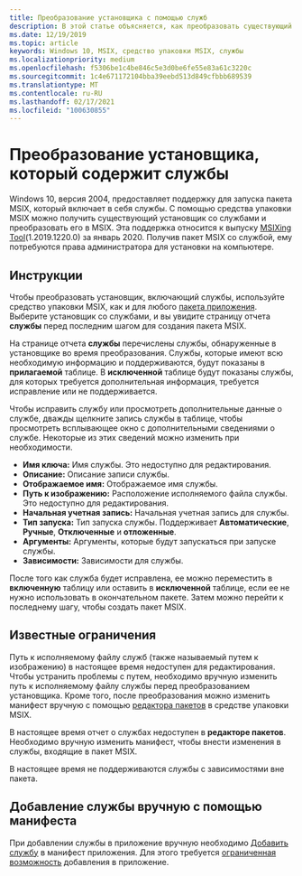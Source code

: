 ```yaml
---
title: Преобразование установщика с помощью служб
description: В этой статье объясняется, как преобразовать существующий установщик со службами в MSIX с помощью средства упаковки MSIX.
ms.date: 12/19/2019
ms.topic: article
keywords: Windows 10, MSIX, средство упаковки MSIX, службы
ms.localizationpriority: medium
ms.openlocfilehash: f5306be1c4be846c5e3d0be6fe55e83a61c3220c
ms.sourcegitcommit: 1c4e671172104bba39eebd513d849cfbbb689539
ms.translationtype: MT
ms.contentlocale: ru-RU
ms.lasthandoff: 02/17/2021
ms.locfileid: "100630855"
---
```

# <a name="convert-an-installer-that-includes-services"></a>Преобразование установщика, который содержит службы

Windows 10, версия 2004, предоставляет поддержку для запуска пакета MSIX, который включает в себя службы. С помощью средства упаковки MSIX можно получить существующий установщик со службами и преобразовать его в MSIX. Эта поддержка относится к выпуску [MSIXing Tool](tool-overview.md)(1.2019.1220.0) за январь 2020. Получив пакет MSIX со службой, ему потребуются права администратора для установки на компьютере.

## <a name="instructions"></a>Инструкции

Чтобы преобразовать установщик, включающий службы, используйте средство упаковки MSIX, как и для любого [пакета приложения](create-app-package.md). Выберите установщик со службами, и вы увидите страницу отчета **службы** перед последним шагом для создания пакета MSIX.

На странице отчета **службы** перечислены службы, обнаруженные в установщике во время преобразования. Службы, которые имеют всю необходимую информацию и поддерживаются, будут показаны в **прилагаемой** таблице. В **исключенной** таблице будут показаны службы, для которых требуется дополнительная информация, требуется исправление или не поддерживается.

Чтобы исправить службу или просмотреть дополнительные данные о службе, дважды щелкните запись службы в таблице, чтобы просмотреть всплывающее окно с дополнительными сведениями о службе. Некоторые из этих сведений можно изменить при необходимости.

- **Имя ключа:** Имя службы. Это недоступно для редактирования.
- **Описание:** Описание записи службы.
- **Отображаемое имя:** Отображаемое имя службы.
- **Путь к изображению:** Расположение исполняемого файла службы. Это недоступно для редактирования.
- **Начальная учетная запись:** Начальная учетная запись для службы.
- **Тип запуска:** Тип запуска службы. Поддерживает **Автоматические**, **Ручные**, **Отключенные** и **отложенные**.
- **Аргументы:** Аргументы, которые будут запускаться при запуске службы.
- **Зависимости:** Зависимости для службы.

После того как служба будет исправлена, ее можно переместить в **включенную** таблицу или оставить в **исключенной** таблице, если ее не нужно использовать в окончательном пакете. Затем можно перейти к последнему шагу, чтобы создать пакет MSIX.

## <a name="known-limitations"></a>Известные ограничения

Путь к исполняемому файлу служб (также называемый путем к изображению) в настоящее время недоступен для редактирования. Чтобы устранить проблемы с путем, необходимо вручную изменить путь к исполняемому файлу службы перед преобразованием установщика. Кроме того, после преобразования можно изменить манифест вручную с помощью [редактора пакетов](package-editor.md) в средстве упаковки MSIX.

В настоящее время отчет о службах недоступен в **редакторе пакетов**. Необходимо вручную изменить манифест, чтобы внести изменения в службы, входящие в пакет MSIX.

В настоящее время не поддерживаются службы с зависимостями вне пакета.

## <a name="add-a-service-manually-using-your-manifest"></a>Добавление службы вручную с помощью манифеста

При добавлении службы в приложение вручную необходимо [Добавить службу](/uwp/schemas/appxpackage/uapmanifestschema/element-desktop6-service) в манифест приложения. Для этого требуется [ограниченная возможность](/windows/uwp/packaging/app-capability-declarations#restricted-capabilities) добавления в приложение.
